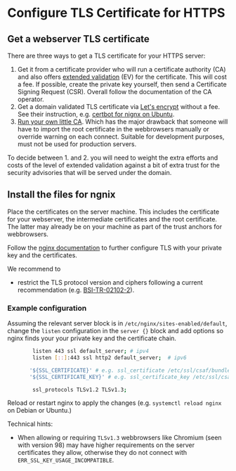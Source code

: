 # Configure TLS Certificate for HTTPS

## Get a webserver TLS certificate

There are three ways to get a TLS certificate for your HTTPS server:
 1. Get it from a certificate provider who will run a certificate
 authority (CA) and also offers
 [extended validation](https://en.wikipedia.org/wiki/Extended_Validation_Certificate) (EV)
 for the certificate. This will cost a fee.
 If possible, create the private key yourself,
 then send a Certificate Signing Request (CSR).
 Overall follow the documentation of the CA operator.
 2. Get a domain validated TLS certificate via
 [Let's encrypt](https://letsencrypt.org/) without a fee.
 See their instruction, e.g.
 [certbot for nignx on Ubuntu](https://certbot.eff.org/instructions?ws=nginx&os=ubuntufocal).
 3. [Run your own little CA](development-ca.md).
 Which has the major drawback that someone
 will have to import the root certificate in the webbrowsers manually or
 override warning on each connect.
 Suitable for development purposes, must not be used for production servers.

To decide between 1. and 2. you will need to weight the extra
efforts and costs of the level of extended validation against
a bit of extra trust for the security advisories
that will be served under the domain.


## Install the files for ngnix

Place the certificates on the server machine.
This includes the certificate for your webserver, the intermediate
certificates and the root certificate. The latter may already be on your
machine as part of the trust anchors for webbrowsers.

Follow the [nginx documentation](https://docs.nginx.com/nginx/admin-guide/security-controls/terminating-ssl-http/)
to further configure TLS with your private key and the certificates.

We recommend to
 * restrict the TLS protocol version and ciphers following a current
 recommendation (e.g. [BSI-TR-02102-2](https://www.bsi.bund.de/SharedDocs/Downloads/EN/BSI/Publications/TechGuidelines/TG02102/BSI-TR-02102-2.html)).


### Example configuration

Assuming the relevant server block is in `/etc/nginx/sites-enabled/default`,
change the `listen` configuration in the `server {}` block and add options so nginx
finds your your private key and the certificate chain.

<!-- MARKDOWN-AUTO-DOCS:START (CODE:src=../docs/scripts/TLSConfigsForITest.sh&lines=31-37) -->
<!-- The below code snippet is automatically added from ../docs/scripts/TLSConfigsForITest.sh -->
```sh
        listen 443 ssl default_server; # ipv4
        listen [::]:443 ssl http2 default_server;  # ipv6

       '${SSL_CERTIFICATE}' # e.g. ssl_certificate /etc/ssl/csaf/bundle.crt
       '${SSL_CERTIFICATE_KEY}' # e.g. ssl_certificate_key /etc/ssl/csaf/testserver-key.pem;

        ssl_protocols TLSv1.2 TLSv1.3;
```
<!-- MARKDOWN-AUTO-DOCS:END -->

Reload or restart nginx to apply the changes (e.g. `systemctl reload nginx`
on Debian or Ubuntu.)

Technical hints:
 * When allowing or requiring `TLSv1.3` webbrowsers like
Chromium (seen with version 98) may have higher requirements
on the server certificates they allow,
otherwise they do not connect with `ERR_SSL_KEY_USAGE_INCOMPATIBLE`.
